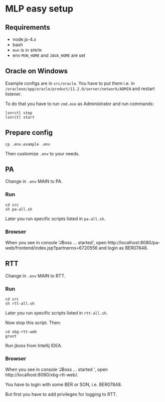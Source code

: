 # MLP easy setup

## Requirements

- node.js-4.x
- bash
- `mvn` is in `$PATH`
- env `MVN_HOME` and `JAVA_HOME` are set

## Oracle on Windows

Example configs are in `src/oracle`. You have to put them i.e. in `/oraclexe/app/oracle/product/11.2.0/server/network/ADMIN` and restart listener.

To do that you have to run `cmd.exe` as Administrator and run commands:

```
lsnrctl stop
lsnrctl start
```

## Prepare config

`cp .env.example .env`

Then customize `.env` to your needs.

## PA

Change in `.env` MAIN to PA.

### Run

```
cd src
sh pa-all.sh
```

Later you run specific scripts listed in `pa-all.sh`.

### Browser

When you see in console 'JBoss ... started', open http://localhost:8080/pa-web/frontend/index.jsp?partnerno=6720556 and login as BER07848.

## RTT

Change in `.env` MAIN to RTT.

### Run

```
cd src
sh rtt-all.sh
```

Later you run specific scripts listed in `rtt-all.sh`.

Now stop this script. Then:

```
cd xbg-rtt-web
grunt
```

Run jboss from Intellij IDEA.

### Browser

When you see in console 'JBoss ... started ', open http://localhost:8080/xbg-rtt-web/.

You have to login with some BER or SON, i.e. BER07848.

But first you have to add privileges for logging to RTT.
